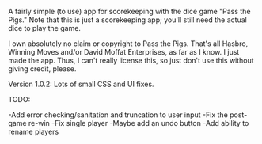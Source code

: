 A fairly simple (to use) app for scorekeeping with the dice game "Pass the Pigs." Note that this is just a scorekeeping app; you'll still need the actual dice to play the game.

I own absolutely no claim or copyright to Pass the Pigs. That's all Hasbro, Winning Moves and/or David Moffat Enterprises, as far as I know. I just made the app. Thus, I can't really license this, so just don't use this without giving credit, please.

Version 1.0.2: Lots of small CSS and UI fixes.

TODO: 

-Add error checking/sanitation and truncation to user input
-Fix the post-game re-win
-Fix single player 
-Maybe add an undo button
-Add ability to rename players